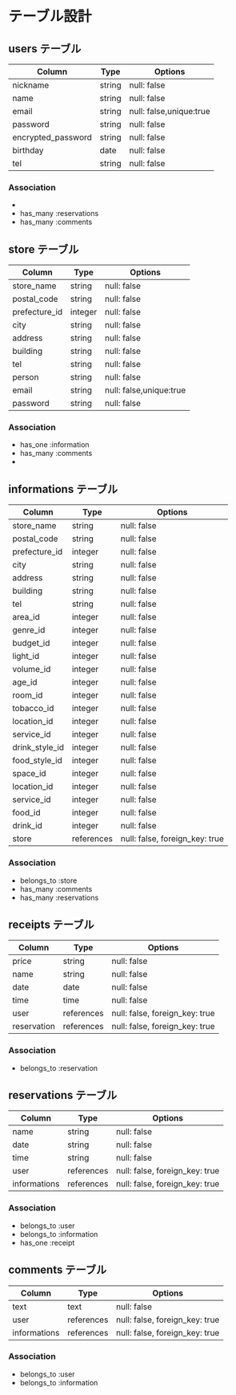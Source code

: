 # テーブル設計

## users テーブル

| Column             | Type   | Options                            |
| ------------------ | ------ | ---------------------------------- |
| nickname           | string | null: false                        |
| name               | string | null: false                        |
| email              | string | null: false,unique:true            |
| password           | string | null: false                        |
| encrypted_password | string | null: false                        |
| birthday           | date   | null: false                        |
| tel                | string | null: false                        |

### Association

- 
- has_many :reservations
- has_many :comments

## store テーブル

| Column             | Type       | Options                        |
| ------------------ | ---------- | ------------------------------ |
| store_name         | string     | null: false                    |
| postal_code        | string     | null: false                    |
| prefecture_id      | integer    | null: false                    |
| city               | string     | null: false                    |
| address            | string     | null: false                    |
| building           | string     | null: false                    |
| tel                | string     | null: false                    |
| person             | string     | null: false                    |
| email              | string     | null: false,unique:true        |
| password           | string     | null: false                    |

### Association

- has_one  :information
- has_many :comments
- 

## informations テーブル

| Column             | Type       | Options                        |
| ------------------ | ---------- | ------------------------------ |
| store_name         | string     | null: false                    |
| postal_code        | string     | null: false                    |
| prefecture_id      | integer    | null: false                    |
| city               | string     | null: false                    |
| address            | string     | null: false                    |
| building           | string     | null: false                    |
| tel                | string     | null: false                    |
| area_id            | integer    | null: false                    |
| genre_id           | integer    | null: false                    |
| budget_id          | integer    | null: false                    |
| light_id           | integer    | null: false                    |
| volume_id          | integer    | null: false                    |
| age_id             | integer    | null: false                    |
| room_id            | integer    | null: false                    |
| tobacco_id         | integer    | null: false                    |
| location_id        | integer    | null: false                    |
| service_id         | integer    | null: false                    |
| drink_style_id     | integer    | null: false                    |
| food_style_id      | integer    | null: false                    |
| space_id           | integer    | null: false                    |
| location_id        | integer    | null: false                    |
| service_id         | integer    | null: false                    |
| food_id            | integer    | null: false                    |
| drink_id           | integer    | null: false                    |
| store              | references | null: false, foreign_key: true |

### Association

- belongs_to :store
- has_many :comments
- has_many :reservations


## receipts テーブル

| Column      | Type       | Options                        |
| ----------- | ---------- | ------------------------------ |
| price       | string     | null: false                    |
| name        | string     | null: false                    |
| date        | date       | null: false                    |
| time        | time       | null: false                    |
| user        | references | null: false, foreign_key: true |
| reservation | references | null: false, foreign_key: true |

### Association

- belongs_to :reservation

## reservations テーブル

| Column       | Type       | Options                        |
| -------------| ---------- | ------------------------------ |
| name         | string     | null: false                    |
| date         | string     | null: false                    |
| time         | string     | null: false                    |
| user         | references | null: false, foreign_key: true |
| informations | references | null: false, foreign_key: true |

### Association

- belongs_to :user
- belongs_to :information
- has_one    :receipt


## comments テーブル

| Column       | Type       | Options                        |
| -------------| ---------- | ------------------------------ |
| text         | text       | null: false                    |
| user         | references | null: false, foreign_key: true |
| informations | references | null: false, foreign_key: true |
### Association

- belongs_to :user
- belongs_to :information


